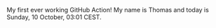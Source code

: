 My first ever working GitHub Action!
My name is Thomas and today is Sunday, 10 October, 03:01 CEST. 
